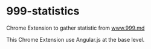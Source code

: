 999-statistics
==============

Chrome Extension to gather statistic from www.999.md

This Chrome Extension use Angular.js at the base level.
